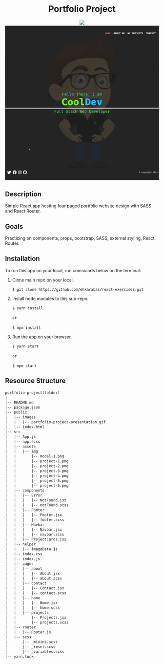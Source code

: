 <div align=center>
	<h1>Portfolio Project</h1>
</div>

<div align="center">
	<a href="https://portfolio-project-ehkarabas.netlify.app/">
		<img src="https://img.shields.io/badge/live-%23.svg?&style=for-the-badge&logo=www&logoColor=white%22&color=black">
	</a>
	<br>
	<img src="./public/images/portfolio-project-presentation.gif"/>
</div>

## Description

Simple React app hosting four paged portfolio website design with SASS and React Router.

## Goals

Practicing on components, props, bootstrap, SASS, external styling, React Router.

## Installation

To run this app on your local, run commands below on the terminal:

1. Clone main repo on your local.
    ```shell
    $ git clone https://github.com/ehkarabas/react-exercises.git
    ```

2. Install node modules to this sub-repo.
    ```shell
    $ yarn install
    
    or

    $ npm install
    ```

3. Run the app on your browser.
    ```shell
    $ yarn start
    
    or

    $ npm start
    ```

## Resource Structure 

```
portfolio-project(folder)
|
|-- README.md
|-- package.json
|-- public
|   |-- images
|   |   |-- portfolio-project-presentation.gif
|   |-- index.html
|-- src
|   |-- App.js
|   |-- app.scss
|   |-- assets
|   |   |-- img
|   |       |-- model-1.png
|   |       |-- project-1.png
|   |       |-- project-2.png
|   |       |-- project-3.png
|   |       |-- project-4.png
|   |       |-- project-5.png
|   |       |-- project-6.png
|   |-- components
|   |   |-- Error
|   |   |   |-- NotFound.jsx
|   |   |   |-- notFound.scss
|   |   |-- Footer
|   |   |   |-- Footer.jsx
|   |   |   |-- footer.scss
|   |   |-- Navbar
|   |   |   |-- Navbar.jsx
|   |   |   |-- navbar.scss
|   |   |-- ProjectCards.jsx
|   |-- helper
|   |   |-- imageData.js
|   |-- index.css
|   |-- index.js
|   |-- pages
|   |   |-- about
|   |   |   |-- About.jsx
|   |   |   |-- about.scss
|   |   |-- contact
|   |   |   |-- Contact.jsx
|   |   |   |-- contact.scss
|   |   |-- home
|   |   |   |-- Home.jsx
|   |   |   |-- home.scss
|   |   |-- projects
|   |       |-- Projects.jsx
|   |       |-- projects.scss
|   |-- router
|   |   |-- Router.js
|   |-- scss
|       |-- _mixins.scss
|       |-- _reset.scss
|       |-- _variables.scss
|-- yarn.lock
```


